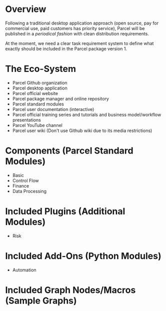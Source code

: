 # Overview

Following a traditional desktop application approach (open source, pay for commercial use, paid customers has priority service), Parcel will be published in a *periodical fashion* with clean distribution requirements.

At the moment, we need a clear task requirement system to define what exactly should be included in the Parcel package version 1.

# The Eco-System

<!--All must be self-contained.-->

* Parcel Github organization
* Parcel desktop application
* Parcel official website
* Parcel package manager and online repository
* Parcel standard modules
* Parcel user documentation (interactive)
* Parcel official training series and tutorials and business model/workflow presentations
* Parcel YouTube channel
* Parcel user wiki (Don't use Github wiki due to its media restrictions)

# Components (Parcel Standard Modules)

* Basic
* Control Flow
* Finance
* Data Processing

# Included Plugins (Additional Modules)

* Risk

# Included Add-Ons (Python Modules)

* Automation

# Included Graph Nodes/Macros (Sample Graphs)